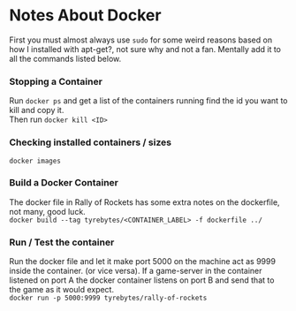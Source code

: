 # Notes About Docker

First you must almost always use `sudo` for some weird reasons based on how I installed with apt-get?, not sure why and not a fan. Mentally add it to all the commands listed below.

### Stopping a Container

Run `docker ps` and get a list of the containers running find the id you want to kill and copy it.  
Then run `docker kill <ID>`

### Checking installed containers / sizes
`docker images`

### Build a Docker Container

The docker file in Rally of Rockets has some extra notes on the dockerfile, not many, good luck.  
`docker build --tag tyrebytes/<CONTAINER_LABEL> -f dockerfile ../`

### Run / Test the container

Run the docker file and let it make port 5000 on the machine act as 9999 inside the container. (or vice versa). If a game-server in the container listened on port A the docker container listens on port B and send that to the game as it would expect.  
`docker run -p 5000:9999 tyrebytes/rally-of-rockets`
